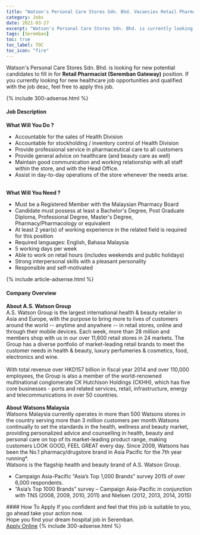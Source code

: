 ```yaml
---
title: "Watson's Personal Care Stores Sdn. Bhd. Vacancies Retail Pharmacist (Seremban Gateway)" 
category: Jobs 
date: 2021-03-27 
excerpt: "Watson's Personal Care Stores Sdn. Bhd. is currently looking for suitable person to fill in the Retail Pharmacist (Seremban Gateway) which positioned at Seremban" 
tags: [Seremban] 
toc: true 
toc_label: TOC 
toc_icon: "fire" 
--- 
```


<p>Watson's Personal Care Stores Sdn. Bhd. is looking for new potential candidates to fill in for <b>Retail Pharmacist (Seremban Gateway)</b> position. If you currently looking for new healthcare job opportunities and qualified with the job desc, feel free to apply this job.
</p>{% include 300-adsense.html %} 
<div><div><h4>Job Description</h4></div><div><div><span><div><div><strong>What Will You Do ?</strong></div><ul><li>Accountable for the sales of Health Division</li><li>Accountable for stockholding / inventory control of Health Division</li><li>Provide professional service in pharmaceutical care to all customers</li><li>Provide general advice on healthcare (and beauty care as well)</li><li>Maintain good communication and working relationship with all staff within the store, and with the Head Office.</li><li>Assist in day-to-day operations of the store whenever the needs arise.</li></ul><div><br><strong>What Will You Need ?</strong></div><ul><li>Must be a Registered Member with the Malaysian Pharmacy Board</li><li>Candidate must possess at least a Bachelor's Degree, Post Graduate Diploma, Professional Degree, Master's Degree, Pharmacy/Pharmacology or equivalent</li><li>At least 2 year(s) of working experience in the related field is required for this position</li><li>Required languages: English, Bahasa Malaysia</li><li>5 working days per week</li><li>Able to work on retail hours (includes weekends and public holidays)</li><li>Strong interpersonal skills with a pleasant personality</li><li>Responsible and self-motivated</li></ul></div></span></div></div></div> 
{% include article-adsense.html %} 
<div><div><h4>Company Overview</h4></div><div><div><span><div><div>
<strong>About A.S. Watson Group</strong></div>
<div>
	A.S. Watson Group is the largest international health &amp; beauty retailer in Asia and Europe, with the purpose to bring more to lives of customers around the world -- anytime and anywhere -- in retail stores, online and through their mobile devices. Each week, more than 28 million and members shop with us in our over 11,600 retail stores in 24 markets. The Group has a diverse portfolio of market-leading retail brands to meet the customer needs in health &amp; beauty, luxury perfumeries &amp; cosmetics, food, electronics and wine.</div>
<div>
<br>
	With total revenue over HKD157 billion in fiscal year 2014 and over 110,000 employees, the Group is also a member of the world-renowned multinational conglomerate CK Hutchison Holdings (CKHH), which has five core businesses - ports and related services, retail, infrastructure, energy and telecommunications in over 50 countries.<br>
<br>
<strong>About Watsons Malaysia</strong></div>
<div>
	Watsons Malaysia currently operates in more than 500 Watsons stores in the country serving more than 3 million customers per month.Watsons continually to set the standards in the health, wellness and beauty market, providing personalized advice and counselling in health, beauty and personal care on top of its market-leading product range, making customers LOOK GOOD, FEEL GREAT every day. Since 2009, Watsons has been the No.1 pharmacy/drugstore brand in Asia Pacific for the 7th year running*.<br>
	Watsons is the flagship health and beauty brand of A.S. Watson Group.</div>
<ul>
<li>
		Campaign Asia-Pacific &#8220;Asia&#8217;s Top 1,000 Brands&#8221; survey 2015 of over 6,000 respondents.</li>
<li>
		&#8220;Asia&#8217;s Top 1000 Brands&#8221; survey &#8211; Campaign Asia-Pacific in conjunction with TNS (2008, 2009, 2010, 2011) and Nielsen (2012, 2013, 2014, 2015)</li>
</ul></div></span></div></div></div> 
#### How To Apply 
If you confident and feel that this job is suitable to you, go ahead take your action now. <br/> 
Hope you find your dream hospital job in Seremban. <br/> 
<a href="https://www.jobstreet.com.my/en/job/retail-pharmacist-seremban-gateway-4517674?jobId=jobstreet-my-job-4517674" class="btn btn--warning" target="_blank" rel="nofollow noopenner">Apply Online</a> 
{% include 300-adsense.html %} 